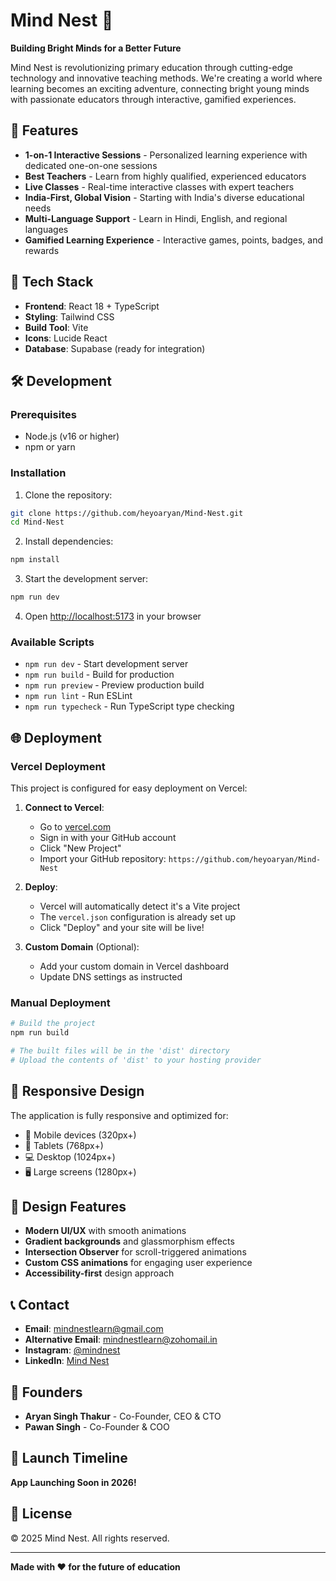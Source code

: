 # Mind Nest 🧠

**Building Bright Minds for a Better Future**

Mind Nest is revolutionizing primary education through cutting-edge technology and innovative teaching methods. We're creating a world where learning becomes an exciting adventure, connecting bright young minds with passionate educators through interactive, gamified experiences.

## 🌟 Features

- **1-on-1 Interactive Sessions** - Personalized learning experience with dedicated one-on-one sessions
- **Best Teachers** - Learn from highly qualified, experienced educators
- **Live Classes** - Real-time interactive classes with expert teachers
- **India-First, Global Vision** - Starting with India's diverse educational needs
- **Multi-Language Support** - Learn in Hindi, English, and regional languages
- **Gamified Learning Experience** - Interactive games, points, badges, and rewards

## 🚀 Tech Stack

- **Frontend**: React 18 + TypeScript
- **Styling**: Tailwind CSS
- **Build Tool**: Vite
- **Icons**: Lucide React
- **Database**: Supabase (ready for integration)

## 🛠️ Development

### Prerequisites
- Node.js (v16 or higher)
- npm or yarn

### Installation

1. Clone the repository:
```bash
git clone https://github.com/heyoaryan/Mind-Nest.git
cd Mind-Nest
```

2. Install dependencies:
```bash
npm install
```

3. Start the development server:
```bash
npm run dev
```

4. Open [http://localhost:5173](http://localhost:5173) in your browser

### Available Scripts

- `npm run dev` - Start development server
- `npm run build` - Build for production
- `npm run preview` - Preview production build
- `npm run lint` - Run ESLint
- `npm run typecheck` - Run TypeScript type checking

## 🌐 Deployment

### Vercel Deployment

This project is configured for easy deployment on Vercel:

1. **Connect to Vercel**:
   - Go to [vercel.com](https://vercel.com)
   - Sign in with your GitHub account
   - Click "New Project"
   - Import your GitHub repository: `https://github.com/heyoaryan/Mind-Nest`

2. **Deploy**:
   - Vercel will automatically detect it's a Vite project
   - The `vercel.json` configuration is already set up
   - Click "Deploy" and your site will be live!

3. **Custom Domain** (Optional):
   - Add your custom domain in Vercel dashboard
   - Update DNS settings as instructed

### Manual Deployment

```bash
# Build the project
npm run build

# The built files will be in the 'dist' directory
# Upload the contents of 'dist' to your hosting provider
```

## 📱 Responsive Design

The application is fully responsive and optimized for:
- 📱 Mobile devices (320px+)
- 📱 Tablets (768px+)
- 💻 Desktop (1024px+)
- 🖥️ Large screens (1280px+)

## 🎨 Design Features

- **Modern UI/UX** with smooth animations
- **Gradient backgrounds** and glassmorphism effects
- **Intersection Observer** for scroll-triggered animations
- **Custom CSS animations** for engaging user experience
- **Accessibility-first** design approach

## 📞 Contact

- **Email**: mindnestlearn@gmail.com
- **Alternative Email**: mindnestlearn@zohomail.in
- **Instagram**: [@mindnest](https://instagram.com/mindnest)
- **LinkedIn**: [Mind Nest](https://linkedin.com/company/mindnest)

## 👥 Founders

- **Aryan Singh Thakur** - Co-Founder, CEO & CTO
- **Pawan Singh** - Co-Founder & COO

## 🚀 Launch Timeline

**App Launching Soon in 2026!**

## 📄 License

© 2025 Mind Nest. All rights reserved.

---

**Made with ❤️ for the future of education**
